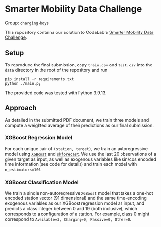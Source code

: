 # Smarter Mobility Data Challenge
Group: `charging-boys`

This repository contains our solution to CodaLab's [Smarter Mobility Data Challenge](https://codalab.lisn.upsaclay.fr/competitions/7192).

## Setup

To reproduce the final submission, copy `train.csv` and `test.csv` into the `data` directory in the root of the repository and run

```{bash}
pip install -r requirements.txt
python ./main.py
```

The provided code was tested with Python 3.9.13.

## Approach

As detailed in the submitted PDF document, we train three models and compute a weighted average of their predictions as our final submission.

### XGBoost Regression Model

For each unique pair of `(station, target)`, we train an autoregressive model using [`XGBoost`](https://xgboost.readthedocs.io/en/stable/) and [`skforecast`](https://joaquinamatrodrigo.github.io/skforecast). We use the last 20 observations of a given target as input, as well as exogenous variables like sin/cos encoded time information (see code for details) and train each model with `n_estimators=100`.

### XGBoost Classification Model

We train a single non-autoregressive `XGBoost` model that takes a one-hot encoded station vector (91 dimensional) and the same time-encoding exogenous variables as our XGBoost regression model as input, and predicts a class integer between 0 and 19 (both inclusive), which corresponds to a configuration of a station. For example, class 0 might correspond to `Available=3, Charging=0, Passive=0, Other=0`.
